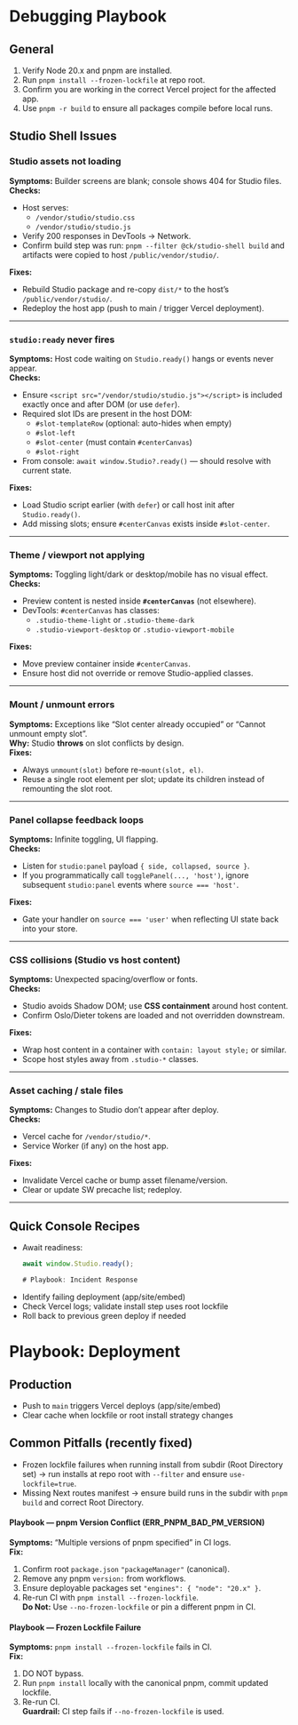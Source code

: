 <!-- =============================== -->
<!-- File: debugging.updated.md -->
<!-- =============================== -->

# Debugging Playbook

## General
1. Verify Node 20.x and pnpm are installed.
2. Run `pnpm install --frozen-lockfile` at repo root.
3. Confirm you are working in the correct Vercel project for the affected app.
4. Use `pnpm -r build` to ensure all packages compile before local runs.

## Studio Shell Issues

### Studio assets not loading
**Symptoms:** Builder screens are blank; console shows 404 for Studio files.  
**Checks:**
- Host serves:
  - `/vendor/studio/studio.css`
  - `/vendor/studio/studio.js`
- Verify 200 responses in DevTools → Network.
- Confirm build step was run: `pnpm --filter @ck/studio-shell build` and artifacts were copied to host `/public/vendor/studio/`.

**Fixes:**
- Rebuild Studio package and re-copy `dist/*` to the host’s `/public/vendor/studio/`.
- Redeploy the host app (push to main / trigger Vercel deployment).

---

### `studio:ready` never fires
**Symptoms:** Host code waiting on `Studio.ready()` hangs or events never appear.  
**Checks:**
- Ensure `<script src="/vendor/studio/studio.js"></script>` is included exactly once and after DOM (or use `defer`).
- Required slot IDs are present in the host DOM:
  - `#slot-templateRow` (optional: auto-hides when empty)
  - `#slot-left`
  - `#slot-center` (must contain `#centerCanvas`)
  - `#slot-right`
- From console: `await window.Studio?.ready()` — should resolve with current state.

**Fixes:**
- Load Studio script earlier (with `defer`) or call host init after `Studio.ready()`.
- Add missing slots; ensure `#centerCanvas` exists inside `#slot-center`.

---

### Theme / viewport not applying
**Symptoms:** Toggling light/dark or desktop/mobile has no visual effect.  
**Checks:**
- Preview content is nested inside **`#centerCanvas`** (not elsewhere).
- DevTools: `#centerCanvas` has classes:
  - `.studio-theme-light` or `.studio-theme-dark`
  - `.studio-viewport-desktop` or `.studio-viewport-mobile`

**Fixes:**
- Move preview container inside `#centerCanvas`.
- Ensure host did not override or remove Studio-applied classes.

---

### Mount / unmount errors
**Symptoms:** Exceptions like “Slot center already occupied” or “Cannot unmount empty slot”.  
**Why:** Studio **throws** on slot conflicts by design.  
**Fixes:**
- Always `unmount(slot)` before re-`mount(slot, el)`.
- Reuse a single root element per slot; update its children instead of remounting the slot root.

---

### Panel collapse feedback loops
**Symptoms:** Infinite toggling, UI flapping.  
**Checks:**
- Listen for `studio:panel` payload `{ side, collapsed, source }`.
- If you programmatically call `togglePanel(..., 'host')`, ignore subsequent `studio:panel` events where `source === 'host'`.

**Fixes:**
- Gate your handler on `source === 'user'` when reflecting UI state back into your store.

---

### CSS collisions (Studio vs host content)
**Symptoms:** Unexpected spacing/overflow or fonts.  
**Checks:**
- Studio avoids Shadow DOM; use **CSS containment** around host content.
- Confirm Oslo/Dieter tokens are loaded and not overridden downstream.

**Fixes:**
- Wrap host content in a container with `contain: layout style;` or similar.
- Scope host styles away from `.studio-*` classes.

---

### Asset caching / stale files
**Symptoms:** Changes to Studio don’t appear after deploy.  
**Checks:**
- Vercel cache for `/vendor/studio/*`.
- Service Worker (if any) on the host app.

**Fixes:**
- Invalidate Vercel cache or bump asset filename/version.
- Clear or update SW precache list; redeploy.

---

## Quick Console Recipes
- Await readiness:
  ```js
  await window.Studio.ready();

  # Playbook: Incident Response

- Identify failing deployment (app/site/embed)
- Check Vercel logs; validate install step uses root lockfile
- Roll back to previous green deploy if needed


# Playbook: Deployment

## Production
- Push to `main` triggers Vercel deploys (app/site/embed)
- Clear cache when lockfile or root install strategy changes

## Common Pitfalls (recently fixed)
- Frozen lockfile failures when running install from subdir (Root Directory set) → run installs at repo root with `--filter` and ensure `use-lockfile=true`.
- Missing Next routes manifest → ensure build runs in the subdir with `pnpm build` and correct Root Directory.

#### Playbook — pnpm Version Conflict (ERR_PNPM_BAD_PM_VERSION)
**Symptoms:** “Multiple versions of pnpm specified” in CI logs.  
**Fix:**  
1. Confirm root `package.json` `"packageManager"` (canonical).  
2. Remove any pnpm `version:` from workflows.  
3. Ensure deployable packages set `"engines": { "node": "20.x" }`.  
4. Re-run CI with `pnpm install --frozen-lockfile`.  
**Do Not:** Use `--no-frozen-lockfile` or pin a different pnpm in CI.

#### Playbook — Frozen Lockfile Failure
**Symptoms:** `pnpm install --frozen-lockfile` fails in CI.  
**Fix:**  
1. DO NOT bypass.  
2. Run `pnpm install` locally with the canonical pnpm, commit updated lockfile.  
3. Re-run CI.  
**Guardrail:** CI step fails if `--no-frozen-lockfile` is used.
